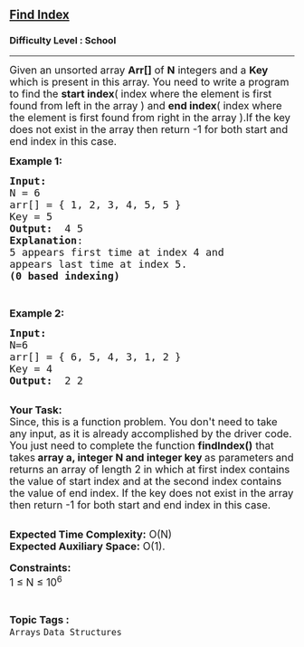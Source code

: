 <h2><a href="https://practice.geeksforgeeks.org/problems/find-index4752/1?page=1&difficulty[]=-2&status[]=unsolved&sortBy=submissions">Find Index</a></h2><h3>Difficulty Level : School</h3><hr><div class="problems_problem_content__Xm_eO"><p><span style="font-size:18px">Given an unsorted array <strong>Arr[]</strong> of <strong>N</strong> integers and a <strong>Key</strong> which is present in this array. You need to write a program to find the <strong>start index</strong>( index where the element is first found from left in the array ) and <strong>end index</strong>( index where the element is first found from right in the array ).If the key does not exist in the array then return -1&nbsp;for both start and end index in this case.</span></p>

<p><span style="font-size:18px"><strong>Example 1:</strong></span></p>

<pre><span style="font-size:18px"><strong>Input:</strong>
N = 6
arr[] = { 1, 2, 3, 4, 5, 5 }
Key = 5
<strong>Output:</strong>  4 5
<strong>Explanation</strong>:
5 appears first time at index 4 and
appears last time at index 5.
<strong>(0 based indexing)</strong>
</span></pre>

<p>&nbsp;</p>

<p><span style="font-size:18px"><strong>Example 2:</strong></span></p>

<pre><span style="font-size:18px"><strong>Input:
</strong>N=6
arr[] = { 6, 5, 4, 3, 1, 2 }
Key = 4
<strong>Output:</strong>  2 2 
</span></pre>

<p><br>
<span style="font-size:18px"><strong>Your Task:</strong><br>
Since, this is a function problem. You don't need to take any input, as it is already accomplished by the driver code. You just need to complete the function <strong>findIndex()</strong> that takes<strong> array a, integer N&nbsp;and integer key&nbsp;</strong>as parameters<strong>&nbsp;</strong>and returns an array of length 2 in which at first index contains the value of start index and at the second index contains the value of end index. If the key does not exist in the array then return -1&nbsp;for both start and end index in this case.</span></p>

<p><br>
<span style="font-size:18px"><strong>Expected Time Complexity:</strong> O(N)<br>
<strong>Expected Auxiliary Space:</strong> O(1).</span><br>
<br>
<span style="font-size:18px"><strong>Constraints:</strong><br>
1 ≤ N ≤ 10<sup>6</sup></span></p>
</div><br><p><span style=font-size:18px><strong>Topic Tags : </strong><br><code>Arrays</code>&nbsp;<code>Data Structures</code>&nbsp;